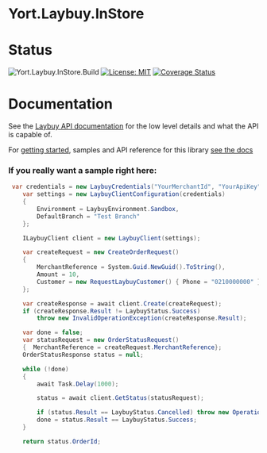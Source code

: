 # Yort.Laybuy.InStore

# Status
![Yort.Laybuy.InStore.Build](https://github.com/Yortw/Yort.Laybuy.InStore/workflows/Yort.Laybuy.InStore.Build/badge.svg) [![License: MIT](https://img.shields.io/badge/License-MIT-blue.svg)](https://opensource.org/licenses/MIT) [![Coverage Status](https://coveralls.io/repos/github/Yortw/Yort.Laybuy.InStore/badge.svg?branch=master)](https://coveralls.io/github/Yortw/Yort.Laybuy.InStore?branch=master)

# Documentation

See the [Laybuy API documentation](https://integrations.laybuy.com/reference) for the low level details and what the API is capable of.

For [getting started](https://yortw.github.io/Yort.Laybuy.InStore/docs/api/quickstart.html), samples and API reference for this library [see the docs](https://yortw.github.io/Yort.Laybuy.InStore/docs/articles/intro.html)

### If you really want a sample right here:

```c#
 var credentials = new LaybuyCredentials("YourMerchantId", "YourApiKey");
    var settings = new LaybuyClientConfiguration(credentials)
    {
        Environment = LaybuyEnvironment.Sandbox,
        DefaultBranch = "Test Branch"
    };

    ILaybuyClient client = new LaybuyClient(settings);

    var createRequest = new CreateOrderRequest()
    {
        MerchantReference = System.Guid.NewGuid().ToString(),
        Amount = 10,
        Customer = new RequestLaybuyCustomer() { Phone = "0210000000" }
    };

    var createResponse = await client.Create(createRequest);
    if (createResponse.Result != LaybuyStatus.Success)
        throw new InvalidOperationException(createResponse.Result);

    var done = false;
    var statusRequest = new OrderStatusRequest() 
    {  MerchantReference = createRequest.MerchantReference};
    OrderStatusResponse status = null;

    while (!done)
    {
        await Task.Delay(1000); 

        status = await client.GetStatus(statusRequest);

        if (status.Result == LaybuyStatus.Cancelled) throw new OperationCanceledException();
        done = status.Result == LaybuyStatus.Success;
    }

    return status.OrderId;
```
